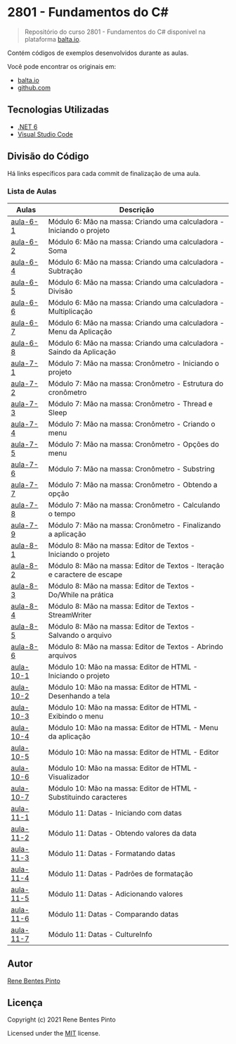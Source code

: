 # 2801 - Fundamentos do C\#

> Repositório do curso 2801 - Fundamentos do C# disponível na plataforma [balta.io](https://balta.io).

Contém códigos de exemplos desenvolvidos durante as aulas.

Você pode encontrar os originais em:

- [balta.io](https://balta.io/cursos/fundamentos-csharp)
- [github.com](https://github.com/balta-io/2801)

## Tecnologias Utilizadas

- [.NET 6](https://dotnet.microsoft.com/download)
- [Visual Studio Code](https://code.visualstudio.com/download)

## Divisão do Código

Há links específicos para cada commit de finalização de uma aula.

### Lista de Aulas

| Aulas                             | Descrição                                                                 |
| --------------------------------- | ------------------------------------------------------------------------- |
| [aula-6-1](../../commit/cd77a90)  | Módulo 6: Mão na massa: Criando uma calculadora - Iniciando o projeto     |
| [aula-6-2](../../commit/63971bf)  | Módulo 6: Mão na massa: Criando uma calculadora - Soma                    |
| [aula-6-4](../../commit/ef61209)  | Módulo 6: Mão na massa: Criando uma calculadora - Subtração               |
| [aula-6-5](../../commit/c04a45f)  | Módulo 6: Mão na massa: Criando uma calculadora - Divisão                 |
| [aula-6-6](../../commit/d5bbfb3)  | Módulo 6: Mão na massa: Criando uma calculadora - Multiplicação           |
| [aula-6-7](../../commit/7892d1d)  | Módulo 6: Mão na massa: Criando uma calculadora - Menu da Aplicação       |
| [aula-6-8](../../commit/106d7f4)  | Módulo 6: Mão na massa: Criando uma calculadora - Saindo da Aplicação     |
| [aula-7-1](../../commit/3299cba)  | Módulo 7: Mão na massa: Cronômetro - Iniciando o projeto                  |
| [aula-7-2](../../commit/50cc0fa)  | Módulo 7: Mão na massa: Cronômetro - Estrutura do cronômetro              |
| [aula-7-3](../../commit/370581b)  | Módulo 7: Mão na massa: Cronômetro - Thread e Sleep                       |
| [aula-7-4](../../commit/6684014)  | Módulo 7: Mão na massa: Cronômetro - Criando o menu                       |
| [aula-7-5](../../commit/f01368e)  | Módulo 7: Mão na massa: Cronômetro - Opções do menu                       |
| [aula-7-6](../../commit/41d292a)  | Módulo 7: Mão na massa: Cronômetro - Substring                            |
| [aula-7-7](../../commit/cb5d01d)  | Módulo 7: Mão na massa: Cronômetro - Obtendo a opção                      |
| [aula-7-8](../../commit/35df6bd)  | Módulo 7: Mão na massa: Cronômetro - Calculando o tempo                   |
| [aula-7-9](../../commit/8e348e7)  | Módulo 7: Mão na massa: Cronômetro - Finalizando a aplicação              |
| [aula-8-1](../../commit/b114895)  | Módulo 8: Mão na massa: Editor de Textos - Iniciando o projeto            |
| [aula-8-2](../../commit/eceff6e)  | Módulo 8: Mão na massa: Editor de Textos - Iteração e caractere de escape |
| [aula-8-3](../../commit/399ce53)  | Módulo 8: Mão na massa: Editor de Textos - Do/While na prática            |
| [aula-8-4](../../commit/a51b08d)  | Módulo 8: Mão na massa: Editor de Textos - StreamWriter                   |
| [aula-8-5](../../commit/095a355)  | Módulo 8: Mão na massa: Editor de Textos - Salvando o arquivo             |
| [aula-8-6](../../commit/fe13a8c)  | Módulo 8: Mão na massa: Editor de Textos - Abrindo arquivos               |
| [aula-10-1](../../commit/d22d817) | Módulo 10: Mão na massa: Editor de HTML - Iniciando o projeto             |
| [aula-10-2](../../commit/8c45fa9) | Módulo 10: Mão na massa: Editor de HTML - Desenhando a tela               |
| [aula-10-3](../../commit/97929db) | Módulo 10: Mão na massa: Editor de HTML - Exibindo o menu                 |
| [aula-10-4](../../commit/ce71f03) | Módulo 10: Mão na massa: Editor de HTML - Menu da aplicação               |
| [aula-10-5](../../commit/4fa19bd) | Módulo 10: Mão na massa: Editor de HTML - Editor                          |
| [aula-10-6](../../commit/6da585f) | Módulo 10: Mão na massa: Editor de HTML - Visualizador                    |
| [aula-10-7](../../commit/ad53b89) | Módulo 10: Mão na massa: Editor de HTML - Substituindo caracteres         |
| [aula-11-1](../../commit/b44162d) | Módulo 11: Datas - Iniciando com datas                                    |
| [aula-11-2](../../commit/d389bae) | Módulo 11: Datas - Obtendo valores da data                                |
| [aula-11-3](../../commit/a92ed17) | Módulo 11: Datas - Formatando datas                                       |
| [aula-11-4](../../commit/03858d3) | Módulo 11: Datas - Padrões de formatação                                  |
| [aula-11-5](../../commit/2392a54) | Módulo 11: Datas - Adicionando valores                                    |
| [aula-11-6](../../commit/47d7001) | Módulo 11: Datas - Comparando datas                                       |
| [aula-11-7](../../commit/693117a) | Módulo 11: Datas - CultureInfo                                            |

## Autor

[Rene Bentes Pinto](http://github.com/renebentes)

## Licença

Copyright (c) 2021 Rene Bentes Pinto

Licensed under the [MIT](LICENSE) license.
